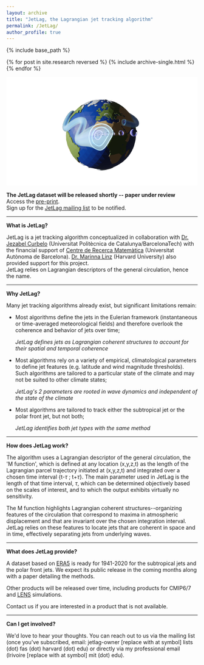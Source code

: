 ```yaml
---
layout: archive
title: "JetLag, the Lagrangian jet tracking algorithm"
permalink: /JetLag/
author_profile: true
---
```


{% include base_path %}

{% for post in site.research reversed %}
  {% include archive-single.html %}
{% endfor %}


![](../images/logo2.png)

**The JetLag dataset will be released shortly -- paper under review**<br>
Access the [pre-print](https://www.doi.org/10.22541/essoar.175760518.83376258/v1).<br>
Sign up for the [JetLag mailing list](https://web.lists.fas.harvard.edu/mailman/lists/jetlag.lists.fas.harvard.edu/) to be notified.<br>

---

**What is JetLag?**<br>

JetLag is a jet tracking algorithm conceptualized in collaboration with [Dr. Jezabel Curbelo](https://web.mat.upc.edu/jezabel.curbelo/) (Universitat Politècnica de Catalunya/BarcelonaTech) with the financial support of [Centre de Recerca Matemàtica](https://www.crm.cat/) (Universitat Autònoma de Barcelona). [Dr. Marinna Linz](https://eps.harvard.edu/people/marianna-linz/) (Harvard University) also provided support for this project.<br>
JetLag relies on Lagrangian descriptors of the general circulation, hence the name.

---

**Why JetLag?**<br>

Many jet tracking algorithms already exist, but significant limitations remain:

* Most algorithms define the jets in the Eulerian framework (instantaneous or time-averaged meteorological fields) and therefore overlook the coherence and behavior of jets over time;

  _JetLag defines jets as Lagrangian coherent structures to account for their spatial <em>and</em> temporal coherence_

* Most algorithms rely on a variety of empirical, climatological parameters to define jet features (e.g. latitude and wind magnitude thresholds). Such algorithms are tailored to a particular state of the climate and may not be suited to other climate states;

  _JetLag's 2 parameters are rooted in wave dynamics and independent of the state of the climate_

* Most algorithms are tailored to track either the subtropical jet or the polar front jet, but not both;

  _JetLag identifies both jet types with the same method_

---

**How does JetLag work?**<br>

The algorithm uses a Lagrangian descriptor of the general circulation, the 'M function', which is defined at any location (x,y,z,t) as the length of the Lagrangian parcel trajectory initiated at (x,y,z,t) and integrated over a chosen time interval {t-$\tau$ ; t+$\tau$}. The main parameter used in JetLag is the length of that time interval, $\tau$, which can be determined objectively based on the scales of interest, and to which the output exhibits virtually no sensitivity.

The M function highlights Lagrangian coherent structures--organizing features of the circulation that correspond to maxima in atmospheric displacement and that are invariant over the chosen integration interval. JetLag relies on these features to locate jets that are coherent in space and in time, effectively separating jets from underlying waves.

---

**What does JetLag provide?**<br>

A dataset based on [ERA5](https://www.ecmwf.int/en/forecasts/dataset/ecmwf-reanalysis-v5) is ready for 1941-2020 for the subtropical jets and the polar front jets. We expect its public release in the coming months along with a paper detailing the methods.

Other products will be released over time, including products for CMIP6/7 and [LENS](https://www.cesm.ucar.edu/community-projects/lens) simulations.<br>

Contact us if you are interested in a product that is not available.<br>

---

**Can I get involved?**<br>

We'd love to hear your thoughts. You can reach out to us via the mailing list (once you've subscribed, email: jetlag-owner \[replace with at symbol\] lists (dot) fas (dot) harvard (dot) edu) or directly via my professional email (lrivoire \[replace with at symbol\] mit (dot) edu).
